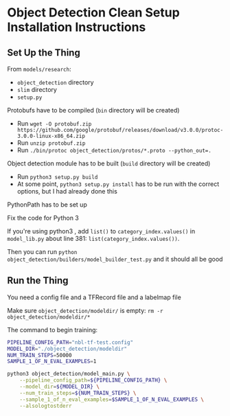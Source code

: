 # Object Detection Clean Setup Installation Instructions

## Set Up the Thing

From `models/research`:

- `object_detection` directory
- `slim` directory
- `setup.py`

Protobufs have to be compiled (`bin` directory will be created)

- Run `wget -O protobuf.zip https://github.com/google/protobuf/releases/download/v3.0.0/protoc-3.0.0-linux-x86_64.zip`
- Run `unzip protobuf.zip`
- Run `./bin/protoc object_detection/protos/*.proto --python_out=.`

Object detection module has to be built (`build` directory will be created)

- Run `python3 setup.py build`
- At some point, `python3 setup.py install` has to be run with the correct options, but I had already done this

PythonPath has to be set up

Fix the code for Python 3

If you're using python3 , add `list()` to `category_index.values()` in `model_lib.py` about line 381: `list(category_index.values())`.

Then you can run `python object_detection/builders/model_builder_test.py` and it should all be good

## Run the Thing

You need a config file and a TFRecord file and a labelmap file

Make sure `object_detection/modeldir/` is empty: `rm -r object_detection/modeldir/*`

The command to begin training:

```bash
PIPELINE_CONFIG_PATH="nbl-tf-test.config"
MODEL_DIR="./object_detection/modeldir"
NUM_TRAIN_STEPS=50000
SAMPLE_1_OF_N_EVAL_EXAMPLES=1

python3 object_detection/model_main.py \
    --pipeline_config_path=${PIPELINE_CONFIG_PATH} \
    --model_dir=${MODEL_DIR} \
    --num_train_steps=${NUM_TRAIN_STEPS} \
    --sample_1_of_n_eval_examples=$SAMPLE_1_OF_N_EVAL_EXAMPLES \
    --alsologtostderr
```

